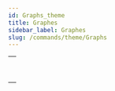 ```yaml
---
id: Graphs_theme
title: Graphes
sidebar_label: Graphes
slug: /commands/theme/Graphs
---
```


|                                                                                                   |
| ------------------------------------------------------------------------------------------------- |
| [<!-- INCLUDE #_command_.GRAPH.Syntax -->](../../commands-legacy/graph.md)<br/>                   |
| [<!-- INCLUDE #_command_.GRAPH SETTINGS.Syntax -->](../../commands-legacy/graph-settings.md)<br/> |
